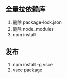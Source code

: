 ## 全量拉依赖库

1. 删除 package-lock.json
2. 删除 node_modules
3. npm install

## 发布

1. npm install -g vsce
2. vsce package
